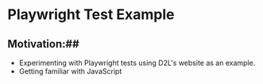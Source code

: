 # Playwright Test Example

## Motivation:##
- Experimenting with Playwright tests using D2L's website as an example.
- Getting familiar with JavaScript
